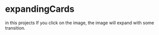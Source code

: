 # expandingCards

in this projects
If you click on the image, the image will expand with some transition.
